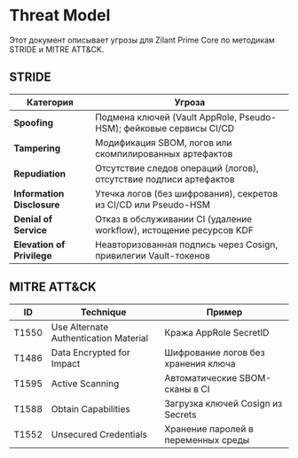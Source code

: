 # Threat Model

Этот документ описывает угрозы для Zilant Prime Core по методикам STRIDE и MITRE ATT&CK.

## STRIDE

| Категория           | Угроза                                                                 |
|---------------------|------------------------------------------------------------------------|
| **Spoofing**        | Подмена ключей (Vault AppRole, Pseudo-HSM); фейковые сервисы CI/CD            |
| **Tampering**       | Модификация SBOM, логов или скомпилированных артефактов                |
| **Repudiation**     | Отсутствие следов операций (логов), отсутствие подписи артефактов      |
| **Information Disclosure** | Утечка логов (без шифрования), секретов из CI/CD или Pseudo-HSM             |
| **Denial of Service** | Отказ в обслуживании CI (удаление workflow), истощение ресурсов KDF     |
| **Elevation of Privilege** | Неавторизованная подпись через Cosign, привилегии Vault-токенов        |

## MITRE ATT&CK

| ID       | Technique                          | Пример                                |
|----------|------------------------------------|---------------------------------------|
| T1550    | Use Alternate Authentication Material | Кража AppRole SecretID                |
| T1486    | Data Encrypted for Impact          | Шифрование логов без хранения ключа   |
| T1595    | Active Scanning                    | Автоматические SBOM-сканы в CI        |
| T1588    | Obtain Capabilities                | Загрузка ключей Cosign из Secrets     |
| T1552    | Unsecured Credentials              | Хранение паролей в переменных среды   |
